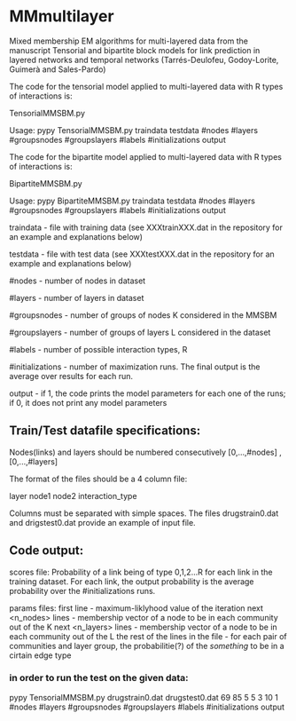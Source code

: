 # MMmultilayer
Mixed membership EM algorithms for multi-layered data from the manuscript Tensorial and bipartite block models for link prediction in layered networks and temporal networks (Tarrés-Deulofeu, Godoy-Lorite, Guimerà and Sales-Pardo)

The code for the tensorial model applied to multi-layered data with R types of interactions is:

TensorialMMSBM.py

Usage: pypy TensorialMMSBM.py traindata testdata #nodes #layers #groupsnodes #groupslayers #labels #initializations output

The code for the bipartite model applied to multi-layered data with R types of interactions is:

BipartiteMMSBM.py

Usage: pypy BipartiteMMSBM.py traindata testdata #nodes #layers #groupsnodes #groupslayers #labels #initializations output

traindata - file with training data (see XXXtrainXXX.dat in the repository for an example and explanations below)

testdata - file with test data (see XXXtestXXX.dat in the repository for an example and explanations below)

#nodes - number of nodes in dataset

#layers - number of layers in dataset

#groupsnodes - number of groups of nodes K considered in the MMSBM

#groupslayers - number of groups of layers L considered in the dataset

#labels - number of possible interaction types, R

#initializations - number of maximization runs. The final output is the average over results for each run.

output - if 1, the code prints the model parameters for each one of the runs; if 0, it does not print any model parameters

## Train/Test datafile specifications:

Nodes(links) and layers should be numbered consecutively [0,...,#nodes] , [0,...,#layers]

The format of the files should be a 4 column file:

layer node1 node2 interaction_type

Columns must be separated with simple spaces. The files drugstrain0.dat and drigstest0.dat provide an example of input file.

## Code output: 
scores file:
    Probability of a link being of type 0,1,2...R for each link in the training dataset. 
    For each link, the output probability is the average probability over the #initializations runs.

params files:
first line - maximum-liklyhood value of the iteration
next <n_nodes> lines - membership vector of a node to be in each community out of the K
next <n_layers> lines - membership vector of a node to be in each community out of the L
the rest of the lines in the file - for each pair of communities and layer group, the probabilitie(?) of the *something* to be in a cirtain edge type  

### in order to run the test on the given data:
pypy TensorialMMSBM.py drugstrain0.dat drugstest0.dat 69 85 5 5 3 10 1
                                                      #nodes #layers #groupsnodes #groupslayers #labels #initializations output